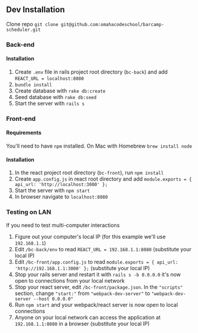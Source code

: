## Dev Installation

Clone repo `git clone git@github.com:omahacodeschool/barcamp-scheduler.git`

### Back-end
#### Installation
1. Create `.env` file in rails project root directory (`bc-back`) and add `REACT_URL = localhost:8080`
2. `bundle install`
3. Create database with `rake db:create`
4. Seed database with `rake db:seed`
4. Start the server with `rails s`

### Front-end
#### Requirements
You'll need to have `npm` installed. On Mac with Homebrew `brew install node`

#### Installation
1. In the react project root directory (`bc-front`), run `npm install`
2. Create `app.config.js` in react root directory and add ```module.exports = {
    api_url: 'http://localhost:3000'
};```
3. Start the server with `npm start`
4. In browser navigate to `localhost:8080`

### Testing on LAN
If you need to test multi-computer interactions 

1. Figure out your computer's local IP (for this example we'll use `192.168.1.1`)
2. Edit `/bc-back/env` to read `REACT_URL = 192.168.1.1:8080` (substitute your local IP)
3. Edit `/bc-front/app.config.js` to read `module.exports = { api_url: 'http://192.168.1.1:3000' };` (substitute your local IP)
4. Stop your rails server and restart it with `rails s -b 0.0.0.0` it's now open to connections from your local network
5. Stop your react server, edit `/bc-front/package.json`. In the `"scripts"` section, change `"start:"` from `"webpack-dev-server"` to `"webpack-dev-server --host 0.0.0.0"`
6. Run `npm start` and your webpack/react server is now open to local connections
7. Anyone on your local network can access the application at `192.168.1.1:8080` in a browser (substitute your local IP)